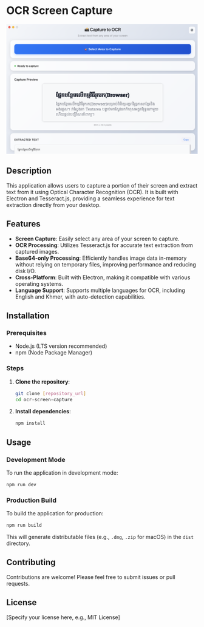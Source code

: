 # OCR Screen Capture

![Demo Image](demo.png)

## Description

This application allows users to capture a portion of their screen and extract text from it using Optical Character Recognition (OCR). It is built with Electron and Tesseract.js, providing a seamless experience for text extraction directly from your desktop.

## Features

- **Screen Capture**: Easily select any area of your screen to capture.
- **OCR Processing**: Utilizes Tesseract.js for accurate text extraction from captured images.
- **Base64-only Processing**: Efficiently handles image data in-memory without relying on temporary files, improving performance and reducing disk I/O.
- **Cross-Platform**: Built with Electron, making it compatible with various operating systems.
- **Language Support**: Supports multiple languages for OCR, including English and Khmer, with auto-detection capabilities.

## Installation

### Prerequisites

- Node.js (LTS version recommended)
- npm (Node Package Manager)

### Steps

1. **Clone the repository**:

   ```bash
   git clone [repository_url]
   cd ocr-screen-capture
   ```

2. **Install dependencies**:

   ```bash
   npm install
   ```

## Usage

### Development Mode

To run the application in development mode:

```bash
npm run dev
```

### Production Build

To build the application for production:

```bash
npm run build
```

This will generate distributable files (e.g., `.dmg`, `.zip` for macOS) in the `dist` directory.

## Contributing

Contributions are welcome! Please feel free to submit issues or pull requests.

## License

[Specify your license here, e.g., MIT License]
